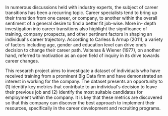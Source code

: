 In numerous discussions held with industry experts, the subject of career transitions has been a recurring topic. Career specialists tend to bring up their transition from one career, or company, to another within the overall sentiment of a general desire to find a better fit job-wise. More in- depth investigation into career transitions also highlight the significance of training, company prospects, and other pertinent factors in shaping an individual's career trajectory. According to Carless & Arnup (2011), a variety of factors including age, gender and education level can drive one’s decision to change their career path. Vaitenas & Wiener (1977), on another hand, referred to motivation as an open field of inquiry in its drive towards career changes.

This research project aims to investigate a dataset of individuals who have received training from a prominent Big Data firm and have demonstrated an interest in working for the company. The dataset presents an opportunity to (1) identify key metrics that contribute to an individual's decision to leave their previous job and (2) identify the most suitable candidates for employment within the company. It is key that these metrics are discovered so that this company can discover the best approach to implement their resources, specifically in the career development and recruiting programs.
